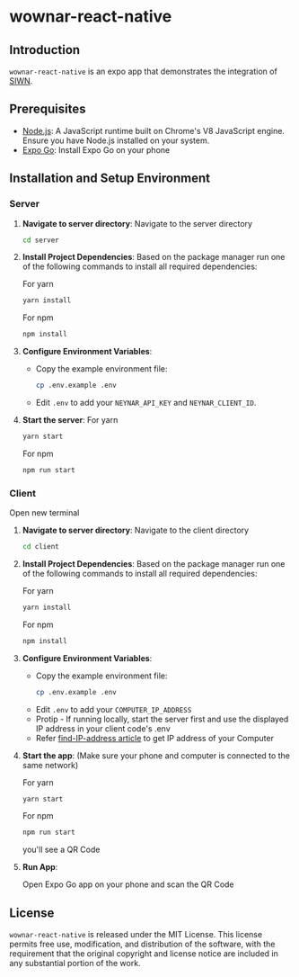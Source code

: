 # wownar-react-native

## Introduction

`wownar-react-native` is an expo app that demonstrates the integration of [SIWN](https://docs.neynar.com/docs/how-to-let-users-connect-farcaster-accounts-with-write-access-for-free-using-sign-in-with-neynar-siwn).

## Prerequisites

- [Node.js](https://nodejs.org/en/): A JavaScript runtime built on Chrome's V8 JavaScript engine. Ensure you have Node.js installed on your system.
- [Expo Go](https://expo.dev/client): Install Expo Go on your phone

## Installation and Setup Environment

### Server

1. **Navigate to server directory**: Navigate to the server directory

   ```bash
   cd server
   ```

2. **Install Project Dependencies**: Based on the package manager run one of the following commands to install all required dependencies:

   For yarn

   ```bash
   yarn install
   ```

   For npm

   ```bash
   npm install
   ```

3. **Configure Environment Variables**:

   - Copy the example environment file:
     ```bash
     cp .env.example .env
     ```
   - Edit `.env` to add your `NEYNAR_API_KEY` and `NEYNAR_CLIENT_ID`.

4. **Start the server**:
   For yarn

   ```bash
   yarn start
   ```

   For npm

   ```bash
   npm run start
   ```

### Client

Open new terminal

1. **Navigate to server directory**: Navigate to the client directory

   ```bash
   cd client
   ```

2. **Install Project Dependencies**: Based on the package manager run one of the following commands to install all required dependencies:

   For yarn

   ```bash
   yarn install
   ```

   For npm

   ```bash
   npm install
   ```

3. **Configure Environment Variables**:

   - Copy the example environment file:
     ```bash
     cp .env.example .env
     ```
   - Edit `.env` to add your `COMPUTER_IP_ADDRESS`
   - Protip - If running locally, start the server first and use the displayed IP address in your client code's .env 
   - Refer [find-IP-address article](https://www.avg.com/en/signal/find-ip-address) to get IP address of your Computer

4. **Start the app**: (Make sure your phone and computer is connected to the same network)

   For yarn

   ```bash
   yarn start
   ```

   For npm

   ```bash
   npm run start
   ```

   you'll see a QR Code

5. **Run App**:

   Open Expo Go app on your phone and scan the QR Code

## License

`wownar-react-native` is released under the MIT License. This license permits free use, modification, and distribution of the software, with the requirement that the original copyright and license notice are included in any substantial portion of the work.
